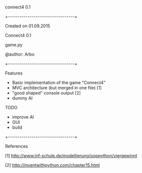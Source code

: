 connect4 0.1

+----------------------------------+

Created on 01.09.2015

Connect4 0.1

game.py

@author: Arbo

+----------------------------------+

Features
+ Basic implementation of the game "Connect4"
+ MVC architecture (but merged in one file) [1]
+ "good shaped" console output [2]
+ dummy AI 

TODO
- improve AI
- GUI
- build


+----------------------------------+

References

[1] http://www.inf-schule.de/modellierung/ooppython/viergewinnt

[2] http://inventwithpython.com/chapter15.html

